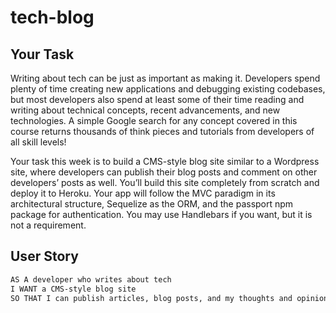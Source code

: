 # tech-blog
## Your Task

Writing about tech can be just as important as making it. Developers spend plenty of time creating new applications and debugging existing codebases, but most developers also spend at least some of their time reading and writing about technical concepts, recent advancements, and new technologies. A simple Google search for any concept covered in this course returns thousands of think pieces and tutorials from developers of all skill levels!

Your task this week is to build a CMS-style blog site similar to a Wordpress site, where developers can publish their blog posts and comment on other developers’ posts as well. You’ll build this site completely from scratch and deploy it to Heroku. Your app will follow the MVC paradigm in its architectural structure, Sequelize as the ORM, and the passport npm package for authentication. You may use Handlebars if you want, but it is not a requirement.

## User Story

```md
AS A developer who writes about tech
I WANT a CMS-style blog site
SO THAT I can publish articles, blog posts, and my thoughts and opinions
```